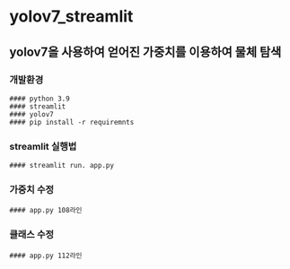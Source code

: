 # yolov7_streamlit


## yolov7을 사용하여 얻어진 가중치를 이용하여 물체 탐색
  ### 개발환경 
    #### python 3.9
    #### streamlit
    #### yolov7
    #### pip install -r requiremnts

  ### streamlit 실행법
    #### streamlit run. app.py

  ### 가중치 수정
    #### app.py 108라인

  ### 클래스 수정
    #### app.py 112라인
